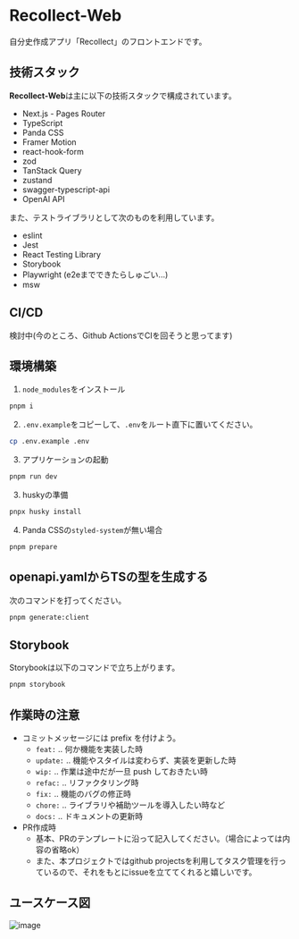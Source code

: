 # Recollect-Web

自分史作成アプリ「Recollect」のフロントエンドです。

## 技術スタック

**Recollect-Web**は主に以下の技術スタックで構成されています。

- Next.js - Pages Router
- TypeScript
- Panda CSS
- Framer Motion
- react-hook-form
- zod
- TanStack Query
- zustand
- swagger-typescript-api
- OpenAI API

また、テストライブラリとして次のものを利用しています。

- eslint
- Jest
- React Testing Library
- Storybook
- Playwright (e2eまでできたらしゅごい...)
- msw

## CI/CD

検討中(今のところ、Github ActionsでCIを回そうと思ってます)

## 環境構築

1. `node_modules`をインストール

```sh
pnpm i
```

2. `.env.example`をコピーして、`.env`をルート直下に置いてください。

```sh
cp .env.example .env
```

3. アプリケーションの起動

```sh
pnpm run dev
```

3. huskyの準備

```sh
pnpx husky install
```

4. Panda CSSの`styled-system`が無い場合

```sh
pnpm prepare
```

## openapi.yamlからTSの型を生成する

次のコマンドを打ってください。

```sh
pnpm generate:client
```

## Storybook

Storybookは以下のコマンドで立ち上がります。

```sh
pnpm storybook
```

## 作業時の注意

- コミットメッセージには prefix を付けよう。
  - `feat:` .. 何か機能を実装した時
  - `update:` .. 機能やスタイルは変わらず、実装を更新した時
  - `wip:` .. 作業は途中だが一旦 push しておきたい時
  - `refac:` .. リファクタリング時
  - `fix:` .. 機能のバグの修正時
  - `chore:` .. ライブラリや補助ツールを導入したい時など
  - `docs:` .. ドキュメントの更新時
- PR作成時
  - 基本、PRのテンプレートに沿って記入してください。（場合によっては内容の省略ok）
  - また、本プロジェクトではgithub projectsを利用してタスク管理を行っているので、それをもとにissueを立ててくれると嬉しいです。

## ユースケース図

![image](https://github.com/Seiya-Tagami/Recollect-Web/assets/125894090/9f1815e8-0c8b-46cd-8b2b-8d5992109832)

